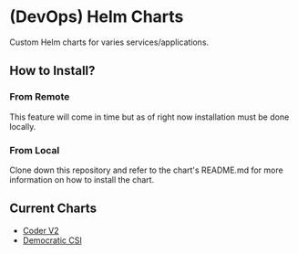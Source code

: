 # (DevOps) Helm Charts
Custom Helm charts for varies services/applications.

## How to Install?
### From Remote
This feature will come in time but as of right now installation must be done locally.

### From Local
Clone down this repository and refer to the chart's README.md for more information on how to install the chart.

## Current Charts
* [Coder V2](coder/README.md)
* [Democratic CSI](democratic-csi/README.md)